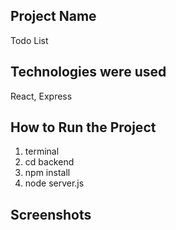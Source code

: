 ## Project Name
Todo List

## Technologies were used
React, Express

## How to Run the Project
1. terminal
2. cd backend
3. npm install
4. node server.js

## Screenshots

